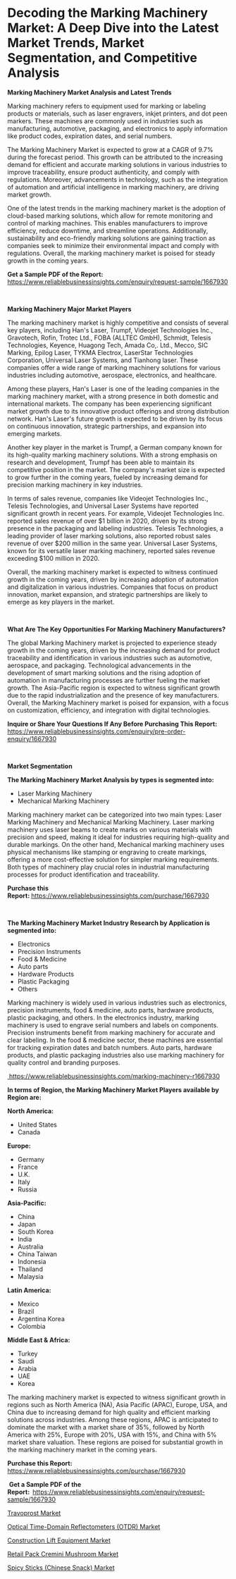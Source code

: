 <p><h1>Decoding the Marking Machinery Market: A Deep Dive into the Latest Market Trends, Market Segmentation, and Competitive Analysis</h1></p><p><strong>Marking Machinery Market Analysis and Latest Trends</strong></p>
<p><p>Marking machinery refers to equipment used for marking or labeling products or materials, such as laser engravers, inkjet printers, and dot peen markers. These machines are commonly used in industries such as manufacturing, automotive, packaging, and electronics to apply information like product codes, expiration dates, and serial numbers.</p><p>The Marking Machinery Market is expected to grow at a CAGR of 9.7% during the forecast period. This growth can be attributed to the increasing demand for efficient and accurate marking solutions in various industries to improve traceability, ensure product authenticity, and comply with regulations. Moreover, advancements in technology, such as the integration of automation and artificial intelligence in marking machinery, are driving market growth.</p><p>One of the latest trends in the marking machinery market is the adoption of cloud-based marking solutions, which allow for remote monitoring and control of marking machines. This enables manufacturers to improve efficiency, reduce downtime, and streamline operations. Additionally, sustainability and eco-friendly marking solutions are gaining traction as companies seek to minimize their environmental impact and comply with regulations. Overall, the marking machinery market is poised for steady growth in the coming years.</p></p>
<p><strong>Get a Sample PDF of the Report:&nbsp;</strong> <a href="https://www.reliablebusinessinsights.com/enquiry/request-sample/1667930">https://www.reliablebusinessinsights.com/enquiry/request-sample/1667930</a></p>
<p>&nbsp;</p>
<p><strong>Marking Machinery Major Market Players</strong></p>
<p><p>The marking machinery market is highly competitive and consists of several key players, including Han's Laser, Trumpf, Videojet Technologies Inc., Gravotech, Rofin, Trotec Ltd., FOBA (ALLTEC GmbH), Schmidt, Telesis Technologies, Keyence, Huagong Tech, Amada Co,. Ltd., Mecco, SIC Marking, Epilog Laser, TYKMA Electrox, LaserStar Technologies Corporation, Universal Laser Systems, and Tianhong laser. These companies offer a wide range of marking machinery solutions for various industries including automotive, aerospace, electronics, and healthcare.</p><p>Among these players, Han's Laser is one of the leading companies in the marking machinery market, with a strong presence in both domestic and international markets. The company has been experiencing significant market growth due to its innovative product offerings and strong distribution network. Han's Laser's future growth is expected to be driven by its focus on continuous innovation, strategic partnerships, and expansion into emerging markets.</p><p>Another key player in the market is Trumpf, a German company known for its high-quality marking machinery solutions. With a strong emphasis on research and development, Trumpf has been able to maintain its competitive position in the market. The company's market size is expected to grow further in the coming years, fueled by increasing demand for precision marking machinery in key industries.</p><p>In terms of sales revenue, companies like Videojet Technologies Inc., Telesis Technologies, and Universal Laser Systems have reported significant growth in recent years. For example, Videojet Technologies Inc. reported sales revenue of over $1 billion in 2020, driven by its strong presence in the packaging and labeling industries. Telesis Technologies, a leading provider of laser marking solutions, also reported robust sales revenue of over $200 million in the same year. Universal Laser Systems, known for its versatile laser marking machinery, reported sales revenue exceeding $100 million in 2020.</p><p>Overall, the marking machinery market is expected to witness continued growth in the coming years, driven by increasing adoption of automation and digitalization in various industries. Companies that focus on product innovation, market expansion, and strategic partnerships are likely to emerge as key players in the market.</p></p>
<p>&nbsp;</p>
<p><strong>What Are The Key Opportunities For Marking Machinery Manufacturers?</strong></p>
<p><p>The global Marking Machinery market is projected to experience steady growth in the coming years, driven by the increasing demand for product traceability and identification in various industries such as automotive, aerospace, and packaging. Technological advancements in the development of smart marking solutions and the rising adoption of automation in manufacturing processes are further fueling the market growth. The Asia-Pacific region is expected to witness significant growth due to the rapid industrialization and the presence of key manufacturers. Overall, the Marking Machinery market is poised for expansion, with a focus on customization, efficiency, and integration with digital technologies.</p></p>
<p><strong>Inquire or Share Your Questions If Any Before Purchasing This Report:</strong> <a href="https://www.reliablebusinessinsights.com/enquiry/pre-order-enquiry/1667930">https://www.reliablebusinessinsights.com/enquiry/pre-order-enquiry/1667930</a></p>
<p>&nbsp;</p>
<p><strong>Market Segmentation</strong></p>
<p><strong>The Marking Machinery Market Analysis by types is segmented into:</strong></p>
<p><ul><li>Laser Marking Machinery</li><li>Mechanical Marking Machinery</li></ul></p>
<p><p>Marking machinery market can be categorized into two main types: Laser Marking Machinery and Mechanical Marking Machinery. Laser marking machinery uses laser beams to create marks on various materials with precision and speed, making it ideal for industries requiring high-quality and durable markings. On the other hand, Mechanical marking machinery uses physical mechanisms like stamping or engraving to create markings, offering a more cost-effective solution for simpler marking requirements. Both types of machinery play crucial roles in industrial manufacturing processes for product identification and traceability.</p></p>
<p><strong>Purchase this Report:&nbsp;</strong><a href="https://www.reliablebusinessinsights.com/purchase/1667930">https://www.reliablebusinessinsights.com/purchase/1667930</a></p>
<p>&nbsp;</p>
<p><strong>The Marking Machinery Market Industry Research by Application is segmented into:</strong></p>
<p><ul><li>Electronics</li><li>Precision Instruments</li><li>Food & Medicine</li><li>Auto parts</li><li>Hardware Products</li><li>Plastic Packaging</li><li>Others</li></ul></p>
<p><p>Marking machinery is widely used in various industries such as electronics, precision instruments, food & medicine, auto parts, hardware products, plastic packaging, and others. In the electronics industry, marking machinery is used to engrave serial numbers and labels on components. Precision instruments benefit from marking machinery for accurate and clear labeling. In the food & medicine sector, these machines are essential for tracking expiration dates and batch numbers. Auto parts, hardware products, and plastic packaging industries also use marking machinery for quality control and branding purposes.</p></p>
<p><a href="https://www.reliablebusinessinsights.com/marking-machinery-r1667930">&nbsp;https://www.reliablebusinessinsights.com/marking-machinery-r1667930</a></p>
<p><strong>In terms of Region, the Marking Machinery Market Players available by Region are:</strong></p>
<p>
    <p> <strong> North America: </strong>
        <ul>
            <li>United States</li>
            <li>Canada</li>
        </ul>
        </p> 
    <p> <strong> Europe: </strong>
        <ul>
            <li>Germany</li>
            <li>France</li>
            <li>U.K.</li>
            <li>Italy</li>
            <li>Russia</li>
        </ul>
        </p> 
    <p> <strong> Asia-Pacific: </strong>
        <ul>
            <li>China</li>
            <li>Japan</li>
            <li>South Korea</li>
            <li>India</li>
            <li>Australia</li>
            <li>China Taiwan</li>
            <li>Indonesia</li>
            <li>Thailand</li>
            <li>Malaysia</li>
        </ul>
        </p> 
    <p> <strong> Latin America: </strong>
        <ul>
            <li>Mexico</li>
            <li>Brazil</li>
            <li>Argentina Korea</li>
            <li>Colombia</li>
        </ul>
        </p> 
    <p> <strong> Middle East & Africa: </strong>
        <ul>
            <li>Turkey</li>
            <li>Saudi</li>
            <li>Arabia</li>
            <li>UAE</li>
            <li>Korea</li>
        </ul>
    </p>
    </p>
<p><p>The marking machinery market is expected to witness significant growth in regions such as North America (NA), Asia Pacific (APAC), Europe, USA, and China due to increasing demand for high quality and efficient marking solutions across industries. Among these regions, APAC is anticipated to dominate the market with a market share of 35%, followed by North America with 25%, Europe with 20%, USA with 15%, and China with 5% market share valuation. These regions are poised for substantial growth in the marking machinery market in the coming years.</p></p>
<p><strong>Purchase this Report: </strong><a href="https://www.reliablebusinessinsights.com/purchase/1667930">https://www.reliablebusinessinsights.com/purchase/1667930</a></p>
<p>&nbsp;<strong>Get a Sample PDF of the Report:&nbsp;&nbsp;</strong><a href="https://www.reliablebusinessinsights.com/enquiry/request-sample/1667930">https://www.reliablebusinessinsights.com/enquiry/request-sample/1667930</a></p>
<p><strong></strong></p>
<p><p><a href="https://www.linkedin.com/pulse/travoprost-market-size-share-trends-analysis-report-end-l3m6e?trackingId=RHX%2Fa90JRISb0QhQRqgeiQ%3D%3D">Travoprost Market</a></p><p><a href="https://www.linkedin.com/pulse/global-optical-time-domain-reflectometers-otdr-market-status-pjrbe?trackingId=ih305fbPSBS4GenEQwf37g%3D%3D">Optical Time-Domain Reflectometers (OTDR) Market</a></p><p><a href="https://github.com/drzsklfn31/Market-Research-Report-List-1/blob/main/construction-lift-equipment-market.md">Construction Lift Equipment Market</a></p><p><a href="https://medium.com/@colin.dunca43545/retail-pack-cremini-mushroom-industry-analysis-report-its-market-size-share-trends-by-9b255b4f8631">Retail Pack Cremini Mushroom Market</a></p><p><a href="https://medium.com/@joanne.harris67856/spicy-sticks-chinese-snack-market-size-share-analysis-growth-trends-forecast-2024-2031-93a34c1c66e2">Spicy Sticks (Chinese Snack) Market</a></p></p>